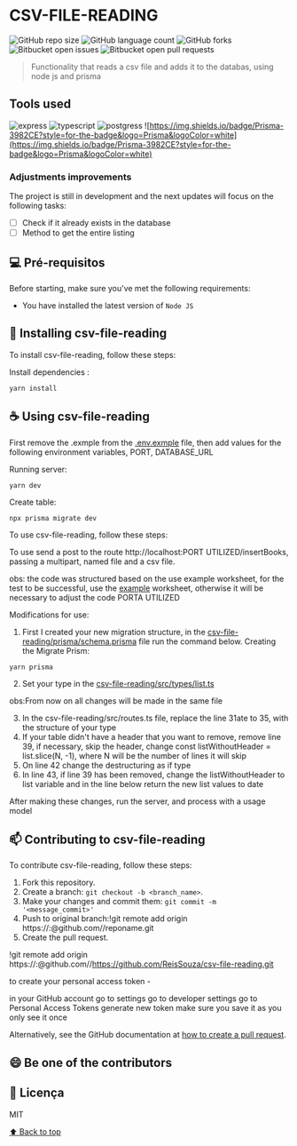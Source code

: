 # CSV-FILE-READING

![GitHub repo size](https://img.shields.io/github/repo-size/ReisSouza/csv-file-reading?style=for-the-badge)
![GitHub language count](https://img.shields.io/github/languages/count/ReisSouza/csv-file-reading?style=for-the-badge)
![GitHub forks](https://img.shields.io/github/forks/ReisSouza/csv-file-reading?style=for-the-badge)
![Bitbucket open issues](https://img.shields.io/bitbucket/issues/ReisSouza/csv-file-reading?style=for-the-badge)
![Bitbucket open pull requests](https://img.shields.io/bitbucket/pr-raw/ReisSouza/csv-file-reading?style=for-the-badge)


> Functionality that reads a csv file and adds it to the databas, using node js and prisma

## Tools used <br/>
![express](https://img.shields.io/badge/Express.js-404D59?style=for-the-badge)
![typescript](https://img.shields.io/badge/TypeScript-007ACC?style=for-the-badge&logo=typescript&logoColor=white)
![postgress](https://img.shields.io/badge/PostgreSQL-316192?style=for-the-badge&logo=postgresql&logoColor=white)
![https://img.shields.io/badge/Prisma-3982CE?style=for-the-badge&logo=Prisma&logoColor=white](https://img.shields.io/badge/Prisma-3982CE?style=for-the-badge&logo=Prisma&logoColor=white)
### Adjustments improvements

The project is still in development and the next updates will focus on the following tasks:

- [ ] Check if it already exists in the database
- [ ] Method to get the entire listing

## 💻 Pré-requisitos

Before starting, make sure you've met the following requirements:
* You have installed the latest version of `Node JS`

## 🚀 Installing csv-file-reading

To install csv-file-reading, follow these steps:

Install dependencies :
```
yarn install 
```


## ☕ Using csv-file-reading

First remove the .exmple from the [.env.exmple](https://github.com/ReisSouza/csv-file-reading/blob/main/.env.exemple) file, then add values for the following environment variables, PORT, DATABASE_URL

Running server:
```
yarn dev
```
Create table:
```
npx prisma migrate dev
```
To use csv-file-reading, follow these steps:

To use send a post to the route http://localhost:PORT UTILIZED/insertBooks, passing a multipart, named file and a csv file.

obs: the code was structured based on the use example worksheet, for the test to be successful, use the [example](https://github.com/ReisSouza/csv-file-reading/blob/refactor/partners-solid/src/assets/atelie-catalogo-produtos.csv) worksheet, otherwise it will be necessary to adjust the code PORTA UTILIZED



Modifications for use:
1. First I created your new migration structure, in the [csv-file-reading/prisma/schema.prisma](https://github.com/ReisSouza/csv-file-reading/blob/main/prisma/schema.prisma) file run the command below.
Creating the Migrate Prism:
```
yarn prisma
```
2. Set your type in the [csv-file-reading/src/types/list.ts](https://github.com/ReisSouza/csv-file-reading/blob/main/src/types/list.ts)

obs:From now on all changes will be made in the same file

3. In the csv-file-reading/src/routes.ts file, replace the line 31ate to 35, with the structure of your type
4. If your table didn't have a header that you want to remove, remove line 39, if necessary, skip the header, change const listWithoutHeader = list.slice(N, -1), where N will be the number of lines it will skip
5. On line 42 change the destructuring as if type
6. In line 43, if line 39 has been removed, change the listWithoutHeader to list variable and in the line below return the new list values to date

After making these changes, run the server, and process with a usage model

## 📫 Contributing to csv-file-reading
To contribute csv-file-reading, follow these steps:

1. Fork this repository.
2. Create a branch: `git checkout -b <branch_name>`.
3. Make your changes and commit them: `git commit -m '<message_commit>'`
4. Push to original branch:!git remote add origin https://<USERNAME>:<Token>@github.com/<USERNAME>/reponame.git
5. Create the pull request.

!git remote add origin https://<USERNAME>:<Token>@github.com/<USERNAME>/https://github.com/ReisSouza/csv-file-reading.git

to create your personal access token -

in your GitHub account go to settings
go to developer settings
go to Personal Access Tokens
generate new token
make sure you save it as you only see it once

Alternatively, see the GitHub documentation at [how to create a pull request](https://help.github.com/en/github/collaborating-with-issues-and-pull-requests/creating-a-pull-request ).

## 😄 Be one of the contributors<br>

## 📝 Licença

MIT

[⬆ Back to top](#project-name)<br>

